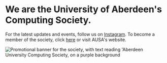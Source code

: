 # We are the University of Aberdeen's Computing Society.
For the latest updates and events, follow us on [Instagram](https://instagram.com/abdncs).
To become a member of the society, click [here](https://join.aucs.org.uk) or visit AUSA's website.

![Promotional banner for the society, with text reading 'Aberdeen University Computing Society, on a purple background](https://i.imgur.com/l1yW2Be.png)
